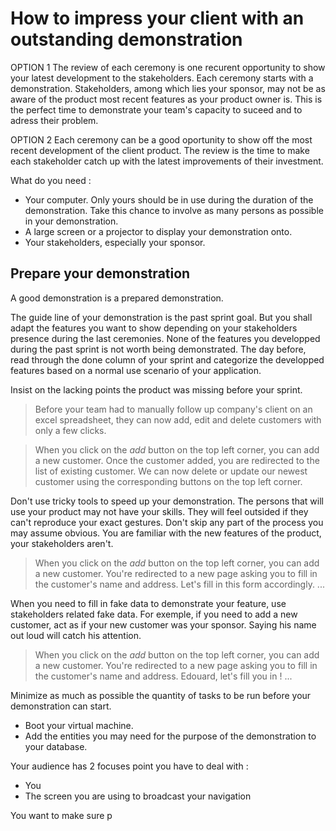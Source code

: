 # How to impress your client with an outstanding demonstration

OPTION 1
The review of each ceremony is one recurent opportunity to show your latest development to the stakeholders.
Each ceremony starts with a demonstration. Stakeholders, among which lies your sponsor, may not be as aware of the product most recent features as your product owner is. This is the perfect time to demonstrate your team's capacity to suceed and to adress their problem.

OPTION 2
Each ceremony can be a good oportunity to show off the most recent development of the client product. The review is the time to make each stakeholder catch up with the latest improvements of their investment.


What do you need :
* Your computer. Only yours should be in use during the duration of the demonstration. Take this chance to involve as many persons as possible in your demonstration.
* A large screen or a projector to display your demonstration onto.
* Your stakeholders, especially your sponsor.

## Prepare your demonstration

A good demonstration is a prepared demonstration.

The guide line of your demonstration is the past sprint goal. But you shall adapt the features you want to show depending on your stakeholders presence during the last ceremonies.
None of the features you developped during the past sprint is not worth being demonstrated. The day before, read through the done column of your sprint and categorize the developped features based on a normal use scenario of your application.

Insist on the lacking points the product was missing before your sprint.
> Before your team had to manually follow up company's client on an excel spreadsheet, they can now add, edit and delete customers with only a few clicks.

> When you click on the *add* button on the top left corner, you can add a new customer.
> Once the customer added, you are redirected to the list of existing customer.
> We can now delete or update our newest customer using the corresponding buttons on the top left corner.

Don't use tricky tools to speed up your demonstration. The persons that will use your product may not have your skills. They will feel outsided if they can't reproduce your exact gestures. Don't skip any part of the process you may assume obvious. You are familiar with the new features of the product, your stakeholders aren't.

> When you click on the *add* button on the top left corner, you can add a new customer.
> You're redirected to a new page asking you to fill in the customer's name and address.
> Let's fill in this form accordingly.
> ...

When you need to fill in fake data to demonstrate your feature, use stakeholders related fake data. For exemple, if you need to add a new customer, act as if your new customer was your sponsor. Saying his name out loud will catch his attention.

> When you click on the *add* button on the top left corner, you can add a new customer.
> You're redirected to a new page asking you to fill in the customer's name and address.
> Edouard, let's fill you in !
> ...

Minimize as much as possible the quantity of tasks to be run before your demonstration can start. 
* Boot your virtual machine. 
* Add the entities you may need for the purpose of the demonstration to your database.

Your audience has 2 focuses point you have to deal with :
* You
* The screen you are using to broadcast your navigation

You want to make sure p
